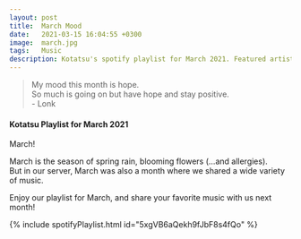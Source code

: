 ```yaml
---
layout: post
title:  March Mood
date:   2021-03-15 16:04:55 +0300
image:  march.jpg
tags:   Music
description: Kotatsu's spotify playlist for March 2021. Featured artists include Jhene Aiko, IU, and Porter Robinson.  
---
```


> My mood this month is hope. <br>So much is going on but have hope and stay positive. <br>- Lonk


#### Kotatsu Playlist for March 2021

March!  

March is the season of spring rain, blooming flowers (...and allergies).  
But in our server, March was also a month where we shared a wide variety of music.  

Enjoy our playlist for March, and share your favorite music with us next month!  

{% include spotifyPlaylist.html id="5xgVB6aQekh9fJbF8s4fQo" %}


